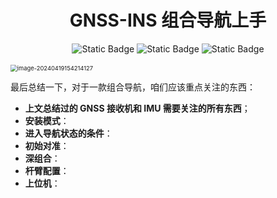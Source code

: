 <div align="center">
    <a name="Top"></a>
	<h1>GNSS-INS 组合导航上手</h1>
    <img alt="Static Badge" src="https://img.shields.io/badge/QQ-1482275402-red">
    <img alt="Static Badge" src="https://img.shields.io/badge/%E5%BE%AE%E4%BF%A1-lizhengxiao99-green">
    <img alt="Static Badge" src="https://img.shields.io/badge/Email-dauger%40126.com-brown">
</div>


<br/>



<img src="https://pic-bed-1316053657.cos.ap-nanjing.myqcloud.com/img/image-20240419154214127.png" alt="image-20240419154214127" style="zoom: 67%;" />



最后总结一下，对于一款组合导航，咱们应该重点关注的东西：

* **上文总结过的 GNSS 接收机和 IMU 需要关注的所有东西**；
* **安装模式**：
* **进入导航状态的条件**：
* **初始对准**：
* **深组合**：
* **杆臂配置**：
* **上位机**：
